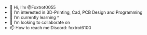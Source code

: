 - 👋 Hi, I’m @Foxtrot0055
- 👀 I’m interested in 3D-Printing, Cad, PCB Design and Programming
- 🌱 I’m currently learning ^
- 💞️ I’m looking to collaborate on
- 📫 How to reach me Discord: foxtrot6100

<!---
Foxtrot0055/Foxtrot0055 is a ✨ special ✨ repository because its `README.md` (this file) appears on your GitHub profile.
You can click the Preview link to take a look at your changes.
--->
